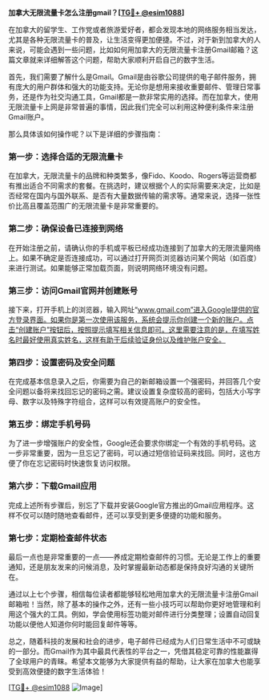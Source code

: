 **加拿大无限流量卡怎么注册gmail？[[TG💪+ @esim1088](https://t.me/s/esim1088)]**

在加拿大的留学生、工作党或者旅游爱好者，都会发现本地的网络服务相当发达，尤其是各种无限流量卡的普及，让生活变得更加便捷。不过，对于新到加拿大的人来说，可能会遇到一些问题，比如如何用加拿大的无限流量卡注册Gmail邮箱？这篇文章就来详细解答这个问题，帮助大家顺利开启自己的数字生活。

首先，我们需要了解什么是Gmail。Gmail是由谷歌公司提供的电子邮件服务，拥有庞大的用户群体和强大的功能支持。无论你是想用来接收重要邮件、管理日常事务，还是作为社交沟通工具，Gmail都是一款非常实用的选择。而在加拿大，使用无限流量卡上网是非常普遍的事情，因此我们完全可以利用这种便利条件来注册Gmail账户。

那么具体该如何操作呢？以下是详细的步骤指南：

### **第一步：选择合适的无限流量卡**
在加拿大，无限流量卡的品牌和种类繁多，像Fido、Koodo、Rogers等运营商都有推出适合不同需求的套餐。在挑选时，建议根据个人的实际需要来决定，比如是否经常在国内与国外联系、是否有大量数据传输的需求等。通常来说，选择一张性价比高且覆盖范围广的无限流量卡是非常重要的。

### **第二步：确保设备已连接到网络**
在开始注册之前，请确认你的手机或平板已经成功连接到了加拿大的无限流量网络上。如果不确定是否连接成功，可以通过打开网页浏览器访问某个网站（如百度）来进行测试。如果能够正常加载页面，则说明网络环境没有问题。

### **第三步：访问Gmail官网并创建账号**
接下来，打开手机上的浏览器，输入网址“www.gmail.com”进入Google提供的官方登录界面。如果你是第一次使用该服务，系统会提示你创建一个新的账户。点击“创建账户”按钮后，按照提示填写相关信息即可。这里需要注意的是，在填写姓名时最好使用真实姓名，这样有助于后续验证身份以及维护账户安全。

### **第四步：设置密码及安全问题**
在完成基本信息录入之后，你需要为自己的新邮箱设置一个强密码，并回答几个安全问题以备将来找回忘记的密码之需。建议设置复杂度较高的密码，包括大小写字母、数字以及特殊字符组合，这样可以有效提高账户的安全性。

### **第五步：绑定手机号码**
为了进一步增强账户的安全性，Google还会要求你绑定一个有效的手机号码。这一步非常重要，因为一旦忘记了密码，可以通过短信验证码来找回。同时，这也方便了你在忘记密码时快速恢复访问权限。

### **第六步：下载Gmail应用**
完成上述所有步骤后，别忘了下载并安装Google官方推出的Gmail应用程序。这样不仅可以随时随地查看邮件，还可以享受到更多便捷的功能和服务。

### **第七步：定期检查邮件状态**
最后一点也是非常重要的一点——养成定期检查邮件的习惯。无论是工作上的重要通知，还是朋友发来的问候消息，及时掌握最新动态都是保持良好沟通的关键所在。

通过以上七个步骤，相信每位读者都能够轻松地用加拿大的无限流量卡注册Gmail邮箱啦！当然，除了基本的操作之外，还有一些小技巧可以帮助你更好地管理和利用这个强大的工具。例如，学会使用标签功能对邮件进行分类整理；设置自动回复功能以便他人知道你何时能回复邮件等等。

总之，随着科技的发展和社会的进步，电子邮件已经成为人们日常生活中不可或缺的一部分。而Gmail作为其中最具代表性的平台之一，凭借其稳定可靠的性能赢得了全球用户的青睐。希望本文能够为大家提供有益的帮助，让大家在加拿大也能享受到高效便捷的数字生活体验！

[[TG💪+ @esim1088](https://t.me/s/esim1088) ![Image](https://i.postimg.cc/4NQfJmqS/Snipaste-2025-05-13-00-14-12.png)]